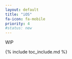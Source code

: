 ```yaml
---
layout: default
title: "iOS"
fa-icon: fa-mobile
priority: 4
#status: new
---
```


WIP

{% include toc_include.md %}
